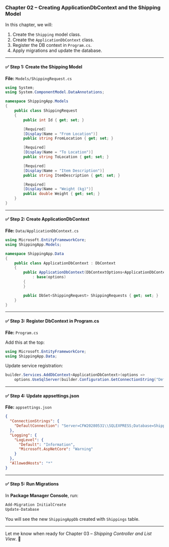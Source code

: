 ### Chapter 02 – Creating ApplicationDbContext and the Shipping Model

In this chapter, we will:
1. Create the `Shipping` model class.
2. Create the `ApplicationDbContext` class.
3. Register the DB context in `Program.cs`.
4. Apply migrations and update the database.

---

#### ✅ Step 1: Create the Shipping Model

**File:** `Models/ShippingRequest.cs`

```csharp
using System;
using System.ComponentModel.DataAnnotations;

namespace ShippingApp.Models
{
    public class ShippingRequest
    {
        public int Id { get; set; }

        [Required]
        [Display(Name = "From Location")]
        public string FromLocation { get; set; }

        [Required]
        [Display(Name = "To Location")]
        public string ToLocation { get; set; }

        [Required]
        [Display(Name = "Item Description")]
        public string ItemDescription { get; set; }

        [Required]
        [Display(Name = "Weight (kg)")]
        public double Weight { get; set; }
    }
}
```

---

#### ✅ Step 2: Create ApplicationDbContext

**File:** `Data/ApplicationDbContext.cs`

```csharp
using Microsoft.EntityFrameworkCore;
using ShippingApp.Models;

namespace ShippingApp.Data
{
    public class ApplicationDbContext : DbContext
    {
        public ApplicationDbContext(DbContextOptions<ApplicationDbContext> options)
            : base(options)
        {
        }

        public DbSet<ShippingRequest> ShippingRequests { get; set; }
    }
}

```

---

#### ✅ Step 3: Register DbContext in Program.cs

**File:** `Program.cs`

Add this at the top:
```csharp
using Microsoft.EntityFrameworkCore;
using ShippingApp.Data;
```

Update service registration:
```csharp
builder.Services.AddDbContext<ApplicationDbContext>(options =>
    options.UseSqlServer(builder.Configuration.GetConnectionString("DefaultConnection")));
```

---

#### ✅ Step 4: Update appsettings.json

**File:** `appsettings.json`

```json
{
  "ConnectionStrings": {
    "DefaultConnection": "Server=CFW20280531\\SQLEXPRESS;Database=ShippingAppDb;Trusted_Connection=True;TrustServerCertificate=True;"
  },
  "Logging": {
    "LogLevel": {
      "Default": "Information",
      "Microsoft.AspNetCore": "Warning"
    }
  },
  "AllowedHosts": "*"
}
```

---

#### ✅ Step 5: Run Migrations

In **Package Manager Console**, run:

```powershell
Add-Migration InitialCreate
Update-Database
```

You will see the new `ShippingAppDb` created with `Shippings` table.

---

Let me know when ready for Chapter 03 – *Shipping Controller and List View*. 🚚
